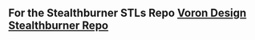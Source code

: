 ## For the Stealthburner STLs Repo [Voron Design Stealthburner Repo](https://github.com/camerony/Voron-Stealthburner/tree/LDOTrident/STLs)
